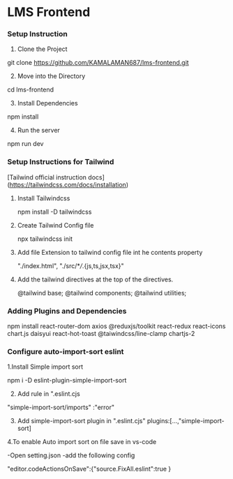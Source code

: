 # LMS Frontend

### Setup Instruction

1. Clone the Project

git clone https://github.com/KAMALAMAN687/lms-frontend.git

2. Move into the Directory

cd lms-frontend

3. Install Dependencies

npm install

4. Run the server

npm run dev

### Setup Instructions for Tailwind

[Tailwind official instruction docs] (https://tailwindcss.com/docs/installation)

1.  Install Tailwindcss

    npm install -D tailwindcss

2.  Create Tailwind Config file

    npx tailwindcss init

3.  Add file Extension to tailwind config file int he contents property

    "./index.html",
    "./src/\*_/_.{js,ts,jsx,tsx}"

4.  Add the tailwind directives at the top of the directives.

    @tailwind base;
    @tailwind components;
    @tailwind utilities;

### Adding Plugins and Dependencies

npm install react-router-dom axios @reduxjs/toolkit react-redux react-icons chart.js daisyui react-hot-toast @taiwindcss/line-clamp chartjs-2

### Configure auto-import-sort eslint

1.Install Simple import sort

npm i -D eslint-plugin-simple-import-sort

2.  Add rule in ".eslint.cjs

"simple-import-sort/imports" :"error"

3.  Add simple-import-sort plugin in ".eslint.cjs"
    plugins:[...,"simple-import-sort]

4.To enable Auto import sort on file save in vs-code

-Open setting.json
-add the following config

"editor.codeActionsOnSave":{"source.FixAll.eslint":true
}
